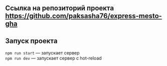 ## Ссылка на репозиторий проекта https://github.com/paksasha76/express-mesto-gha

## Запуск проекта

`npm run start` — запускает сервер   
`npm run dev` — запускает сервер с hot-reload
